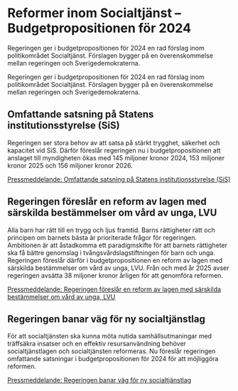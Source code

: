 # Reformer inom Socialtjänst – Budgetpropositionen för 2024

Regeringen ger i budgetpropositionen för 2024 en rad förslag inom politikområdet Socialtjänst. Förslagen bygger på en överenskommelse mellan regeringen och Sverigedemokraterna.

Regeringen ger i budgetpropositionen för 2024 en rad förslag inom politikområdet Socialtjänst. Förslagen bygger på en överenskommelse mellan regeringen och Sverigedemokraterna.

## Omfattande satsning på Statens institutionsstyrelse (SiS)

Regeringen ser stora behov av att satsa på stärkt trygghet, säkerhet och kapacitet vid SiS. Därför föreslår regeringen nu i budgetpropositionen att anslaget till myndigheten ökas med 145 miljoner kronor 2024, 153 miljoner kronor 2025 och 156 miljoner kronor 2026.

[Pressmeddelande: Omfattande satsning på Statens institutionsstyrelse (SiS)](/pressmeddelanden/2023/09/omfattande-satsning-pa-statens-institutionsstyrelse-sis/)

## Regeringen föreslår en reform av lagen med särskilda bestämmelser om vård av unga, LVU

Alla barn har rätt till en trygg och ljus framtid. Barns rättigheter rätt och principen om barnets bästa är prioriterade frågor för regeringen. Ambitionen är att åstadkomma ett paradigmskifte för att barnets rättigheter ska få bättre genomslag i tvångsvårdslagstiftningen för barn och unga. Regeringen föreslår därför i budgetpropositionen en reform av lagen med särskilda bestämmelser om vård av unga, LVU. Från och med år 2025 avser regeringen avsätta 38 miljoner kronor årligen för att genomföra reformen.

[Pressmeddelande: Regeringen föreslår en reform av lagen med särskilda bestämmelser om vård av unga, LVU](/pressmeddelanden/2023/09/regeringen-foreslar-en-reform-av-lagen-med-sarskilda-bestammelser-om-vard-av-unga-lvu/)

## Regeringen banar väg för ny socialtjänstlag

För att socialtjänsten ska kunna möta nutida samhällsutmaningar med träffsäkra insatser och en effektiv resursanvändning behöver socialtjänstlagen och socialtjänsten reformeras. Nu föreslår regeringen omfattande satsningar i budgetpropositionen för 2024 för att möjliggöra reformen.

[Pressmeddelande: Regeringen banar väg för ny socialtjänstlag](/pressmeddelanden/2023/09/regeringen-banar-vag-for-ny-socialtjanstlag/)
